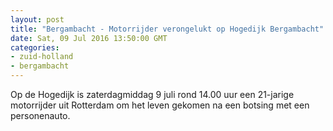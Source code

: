 ```yaml
---
layout: post
title: "Bergambacht - Motorrijder verongelukt op Hogedijk Bergambacht"
date: Sat, 09 Jul 2016 13:50:00 GMT
categories: 
- zuid-holland 
- bergambacht 
---
```


Op de Hogedijk is zaterdagmiddag 9 juli rond 14.00 uur een 21-jarige motorrijder uit Rotterdam om het leven gekomen na een botsing met een personenauto.
